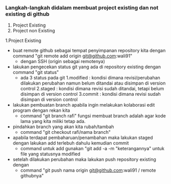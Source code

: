 ### Langkah-langkah didalam membuat project existing dan not existing di github
1. Project Existing
2. Project non Existing 

1.Project Existing
* buat remote github sebagai tempat penyimpanan repository kita dengan command "git remote add origin git@github.com:wali91"
  * dengan SSH (origin sebagai remotenya)
* lakukan pengecekan status git yang ada di repository existing dengan command "git status"
  * ada 3 status pada git
    1.modified : kondisi dimana revisi/perubahan dilakukan perubahan namun belum ditandai atau disimpan di version control
    2.staged : kondisi dimana revisi sudah ditandai, tetapi belum disimpan di version control
    3.commit : kondisi dimana revisi sudah disimpan di version control
* lakukan pembuatan branch apabila ingin melakukan kolaborasi edit program dengan rekan kita 
  * command "git branch rafi" fungsi membuat branch adalah agar kode lama yang kita miliki tetap ada.
* pindahkan branch yang akan kita rubah/tambah 
  * command "git checkout rafi/nama branch"
* apabila terdapat pembaharuan/penambahan maka lakukan staged dengan lakukan add terlebuh dahulu kemudian commit 
  * command untuk add gunakan "git add -a -m  "keterangannya" untuk file yang statusnya modified
* setelah dilakukan perubahan maka lakukan push repository existing dengan 
  * command "git push nama origin git@github.com:wali91 / remote githubnya"
